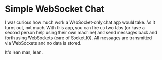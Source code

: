 # Simple WebSocket Chat
I was curious how much work a WebSocket-only chat app would take. As it turns out, not much. With this app, you can fire up two tabs (or have a second person help using their own machine) and send messages back and forth using WebSockets (care of Socket.IO). All messages are transmitted via WebSockets and no data is stored.

It's lean man, lean.
